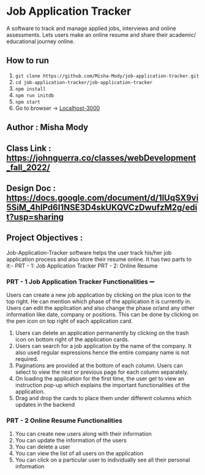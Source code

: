 # Job Application Tracker

A software to track and manage applied jobs, interviews and online assessments. Lets users make an online resume and share their academic/ educational journey online.

## How to run

1. `git clone https://github.com/Misha-Mody/job-application-tracker.git`
2. `cd job-application-tracker/job-application-tracker`
3. `npm install`
4. `npm run initdb`
5. `npm start`
6. Go to browser -> [Localhost-3000](http://localhost:3000)

## Author : Misha Mody

## Class Link : https://johnguerra.co/classes/webDevelopment_fall_2022/

## Design Doc : https://docs.google.com/document/d/1IUqSX9vi5SiM_4hIPd6I1NSE3D4skUKQVCzDwufzM2g/edit?usp=sharing

## Project Objectives :

Job-Application-Tracker software helps the user track his/her job application process and also store their resume online.
It has two parts to it:-
PRT - 1: Job Application Tracker
PRT - 2: Online Resume

### PRT - 1 Job Application Tracker Functionalities ➖

Users can create a new job application by clicking on the plus icon to the top right. He can mention which phase of the application it is currently in.
Users can edit the application and also change the phase or/and any other information like date, company or positions. This can be done by clicking on the pen icon on top right of each application card.

1. Users can delete an application permanently by clicking on the trash icon on bottom right of the application cards.
2. Users can search for a job application by the name of the company. It also used regular expressions hence the entire company name is not required.
3. Paginations are provided at the bottom of each column. Users can select to view the next or previous page for each column separately.
4. On loading the application for the first time, the user get to view an instruction pop-up which explains the important functionalities of the application.
5. Drag and drop the cards to place them under different columns which updates in the backend

### PRT - 2 Online Resume Functionalities

1. You can create new users along with their information
2. You can update the information of the users
3. You can delete a user
4. You can view the list of all users on the application
5. You can click on a particular user to individually see all their personal information
